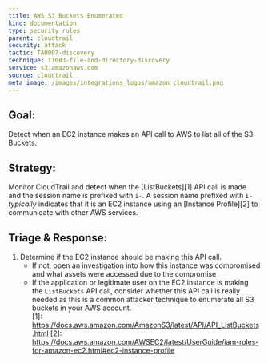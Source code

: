 ```yaml
---
title: AWS S3 Buckets Enumerated
kind: documentation
type: security_rules
parent: cloudtrail
security: attack
tactic: TA0007-discovery
technique: T1083-file-and-directory-discovery
service: s3.amazonaws.com
source: cloudtrail
meta_image: /images/integrations_logos/amazon_cloudtrail.png
---
```

## **Goal:**
Detect when an EC2 instance makes an API call to AWS to list all of the S3 Buckets.

## **Strategy:**
Monitor CloudTrail and detect when the [ListBuckets][1] API call is made and the session name is prefixed with `i-`. A session name prefixed with `i-` _typically_ indicates that it is an EC2 instance using an [Instance Profile][2] to communicate with other AWS services. 

## **Triage & Response:**
1. Determine if the EC2 instance should be making this API call.
   * If not, open an investigation into how this instance was compromised and what assets were accessed due to the compromise
   * If the application or legitimate user on the EC2 instance is making the `ListBuckets` API call, consider whether this API call is really needed as this is a common attacker technique to enumerate all S3 buckets in your AWS account.  
[1]: https://docs.aws.amazon.com/AmazonS3/latest/API/API_ListBuckets.html
[2]: https://docs.aws.amazon.com/AWSEC2/latest/UserGuide/iam-roles-for-amazon-ec2.html#ec2-instance-profile

